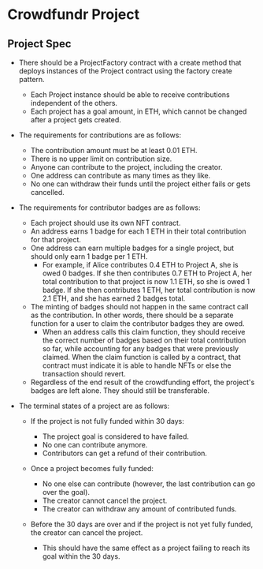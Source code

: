 # Crowdfundr Project

## Project Spec

- There should be a ProjectFactory contract with a create method that deploys instances of the Project contract using the factory create pattern.
    - Each Project instance should be able to receive contributions independent of the others.
    - Each project has a goal amount, in ETH, which cannot be changed after a project gets created.

- The requirements for contributions are as follows:
    - The contribution amount must be at least 0.01 ETH.
    - There is no upper limit on contribution size.
    - Anyone can contribute to the project, including the creator.
    - One address can contribute as many times as they like.
    - No one can withdraw their funds until the project either fails or gets cancelled.

- The requirements for contributor badges are as follows:
    - Each project should use its own NFT contract.
    - An address earns 1 badge for each 1 ETH in their total contribution for that project.
    - One address can earn multiple badges for a single project, but should only earn 1 badge per 1 ETH.
        - For example, if Alice contributes 0.4 ETH to Project A, she is owed 0 badges. If she then contributes 0.7 ETH to Project A, her total contribution to that project is now 1.1 ETH, so she is owed 1 badge. If she then contributes 1 ETH, her total contribution is now 2.1 ETH, and she has earned 2 badges total.
    - The minting of badges should not happen in the same contract call as the contribution. In other words, there should be a separate function for a user to claim the contributor badges they are owed.
        - When an address calls this claim function, they should receive the correct number of badges based on their total contribution so far, while accounting for any badges that were previously claimed.
        When the claim function is called by a contract, that contract must indicate it is able to handle NFTs or else the transaction should revert.
    - Regardless of the end result of the crowdfunding effort, the project's badges are left alone. They should still be transferable.

- The terminal states of a project are as follows:

    - If the project is not fully funded within 30 days:
        - The project goal is considered to have failed.
        - No one can contribute anymore.
        - Contributors can get a refund of their contribution.

    - Once a project becomes fully funded:
        - No one else can contribute (however, the last contribution can go over the goal).
        - The creator cannot cancel the project.
       - The creator can withdraw any amount of contributed funds.

    - Before the 30 days are over and if the project is not yet fully funded, the creator can cancel the project.
        - This should have the same effect as a project failing to reach its goal within the 30 days.
